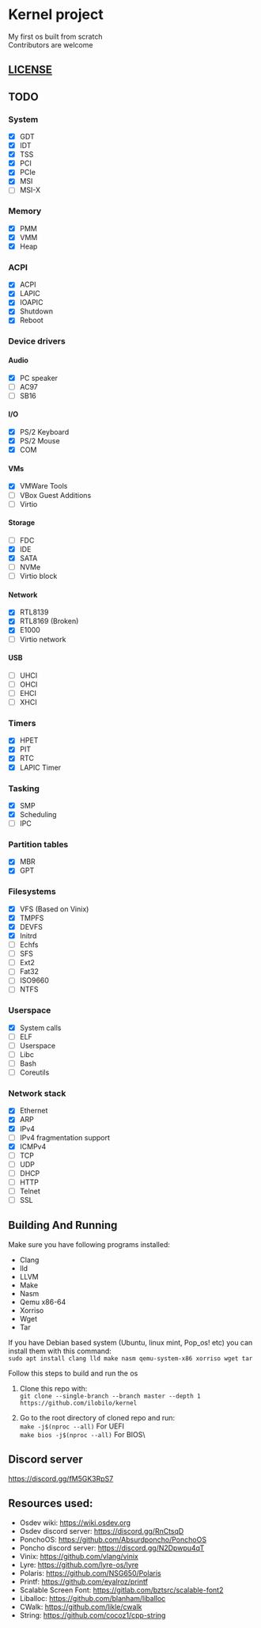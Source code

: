 # Kernel project
My first os built from scratch\
Contributors are welcome

## [LICENSE](LICENSE)

## TODO

### System
- [x] GDT
- [x] IDT
- [x] TSS
- [x] PCI
- [x] PCIe
- [x] MSI
- [ ] MSI-X

### Memory
- [x] PMM
- [x] VMM
- [x] Heap

### ACPI
- [x] ACPI
- [x] LAPIC
- [x] IOAPIC
- [x] Shutdown
- [x] Reboot

### Device drivers
#### Audio
- [x] PC speaker
- [ ] AC97
- [ ] SB16

#### I/O
- [x] PS/2 Keyboard
- [x] PS/2 Mouse
- [x] COM

#### VMs
- [x] VMWare Tools
- [ ] VBox Guest Additions
- [ ] Virtio

#### Storage
- [ ] FDC
- [x] IDE
- [x] SATA
- [ ] NVMe
- [ ] Virtio block

#### Network
- [x] RTL8139
- [x] RTL8169 (Broken)
- [x] E1000
- [ ] Virtio network

#### USB
- [ ] UHCI
- [ ] OHCI
- [ ] EHCI
- [ ] XHCI

### Timers
- [x] HPET
- [x] PIT
- [x] RTC
- [x] LAPIC Timer

### Tasking
- [x] SMP
- [x] Scheduling
- [ ] IPC

### Partition tables
- [x] MBR
- [x] GPT

### Filesystems
- [x] VFS (Based on Vinix)
- [x] TMPFS
- [x] DEVFS
- [x] Initrd
- [ ] Echfs
- [ ] SFS
- [ ] Ext2
- [ ] Fat32
- [ ] ISO9660
- [ ] NTFS

### Userspace
- [x] System calls
- [ ] ELF
- [ ] Userspace
- [ ] Libc
- [ ] Bash
- [ ] Coreutils

### Network stack
- [x] Ethernet
- [x] ARP
- [x] IPv4
- [ ] IPv4 fragmentation support
- [x] ICMPv4
- [ ] TCP
- [ ] UDP
- [ ] DHCP
- [ ] HTTP
- [ ] Telnet
- [ ] SSL

## Building And Running

Make sure you have following programs installed:
* Clang
* lld
* LLVM
* Make
* Nasm
* Qemu x86-64
* Xorriso
* Wget
* Tar

If you have Debian based system (Ubuntu, linux mint, Pop_os! etc) you can install them with this command:\
```sudo apt install clang lld make nasm qemu-system-x86 xorriso wget tar```

Follow this steps to build and run the os
1. Clone this repo with:\
``git clone --single-branch --branch master --depth 1 https://github.com/ilobilo/kernel``

2. Go to the root directory of cloned repo and run:\
``make -j$(nproc --all)`` For UEFI\
``make bios -j$(nproc --all)`` For BIOS\

## Discord server
https://discord.gg/fM5GK3RpS7

## Resources used:
* Osdev wiki: https://wiki.osdev.org
* Osdev discord server: https://discord.gg/RnCtsqD
* PonchoOS: https://github.com/Absurdponcho/PonchoOS
* Poncho discord server: https://discord.gg/N2Dpwpu4qT
* Vinix: https://github.com/vlang/vinix
* Lyre: https://github.com/lyre-os/lyre
* Polaris: https://github.com/NSG650/Polaris
* Printf: https://github.com/eyalroz/printf
* Scalable Screen Font: https://gitlab.com/bztsrc/scalable-font2
* Liballoc: https://github.com/blanham/liballoc
* CWalk: https://github.com/likle/cwalk
* String: https://github.com/cocoz1/cpp-string
